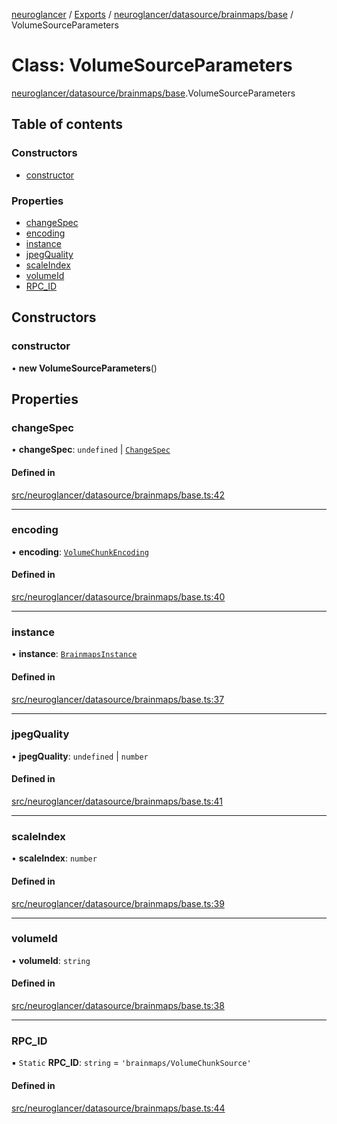 [neuroglancer](../README.md) / [Exports](../modules.md) / [neuroglancer/datasource/brainmaps/base](../modules/neuroglancer_datasource_brainmaps_base.md) / VolumeSourceParameters

# Class: VolumeSourceParameters

[neuroglancer/datasource/brainmaps/base](../modules/neuroglancer_datasource_brainmaps_base.md).VolumeSourceParameters

## Table of contents

### Constructors

- [constructor](neuroglancer_datasource_brainmaps_base.VolumeSourceParameters.md#constructor)

### Properties

- [changeSpec](neuroglancer_datasource_brainmaps_base.VolumeSourceParameters.md#changespec)
- [encoding](neuroglancer_datasource_brainmaps_base.VolumeSourceParameters.md#encoding)
- [instance](neuroglancer_datasource_brainmaps_base.VolumeSourceParameters.md#instance)
- [jpegQuality](neuroglancer_datasource_brainmaps_base.VolumeSourceParameters.md#jpegquality)
- [scaleIndex](neuroglancer_datasource_brainmaps_base.VolumeSourceParameters.md#scaleindex)
- [volumeId](neuroglancer_datasource_brainmaps_base.VolumeSourceParameters.md#volumeid)
- [RPC\_ID](neuroglancer_datasource_brainmaps_base.VolumeSourceParameters.md#rpc_id)

## Constructors

### constructor

• **new VolumeSourceParameters**()

## Properties

### changeSpec

• **changeSpec**: `undefined` \| [`ChangeSpec`](neuroglancer_datasource_brainmaps_base.ChangeSpec.md)

#### Defined in

[src/neuroglancer/datasource/brainmaps/base.ts:42](https://github.com/ActiveBrainAtlas2/neuroglancer/blob/91617476/src/neuroglancer/datasource/brainmaps/base.ts#L42)

___

### encoding

• **encoding**: [`VolumeChunkEncoding`](../enums/neuroglancer_datasource_brainmaps_base.VolumeChunkEncoding.md)

#### Defined in

[src/neuroglancer/datasource/brainmaps/base.ts:40](https://github.com/ActiveBrainAtlas2/neuroglancer/blob/91617476/src/neuroglancer/datasource/brainmaps/base.ts#L40)

___

### instance

• **instance**: [`BrainmapsInstance`](../interfaces/neuroglancer_datasource_brainmaps_api.BrainmapsInstance.md)

#### Defined in

[src/neuroglancer/datasource/brainmaps/base.ts:37](https://github.com/ActiveBrainAtlas2/neuroglancer/blob/91617476/src/neuroglancer/datasource/brainmaps/base.ts#L37)

___

### jpegQuality

• **jpegQuality**: `undefined` \| `number`

#### Defined in

[src/neuroglancer/datasource/brainmaps/base.ts:41](https://github.com/ActiveBrainAtlas2/neuroglancer/blob/91617476/src/neuroglancer/datasource/brainmaps/base.ts#L41)

___

### scaleIndex

• **scaleIndex**: `number`

#### Defined in

[src/neuroglancer/datasource/brainmaps/base.ts:39](https://github.com/ActiveBrainAtlas2/neuroglancer/blob/91617476/src/neuroglancer/datasource/brainmaps/base.ts#L39)

___

### volumeId

• **volumeId**: `string`

#### Defined in

[src/neuroglancer/datasource/brainmaps/base.ts:38](https://github.com/ActiveBrainAtlas2/neuroglancer/blob/91617476/src/neuroglancer/datasource/brainmaps/base.ts#L38)

___

### RPC\_ID

▪ `Static` **RPC\_ID**: `string` = `'brainmaps/VolumeChunkSource'`

#### Defined in

[src/neuroglancer/datasource/brainmaps/base.ts:44](https://github.com/ActiveBrainAtlas2/neuroglancer/blob/91617476/src/neuroglancer/datasource/brainmaps/base.ts#L44)
